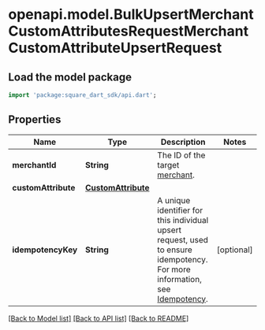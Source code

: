 # openapi.model.BulkUpsertMerchantCustomAttributesRequestMerchantCustomAttributeUpsertRequest

## Load the model package
```dart
import 'package:square_dart_sdk/api.dart';
```

## Properties
Name | Type | Description | Notes
------------ | ------------- | ------------- | -------------
**merchantId** | **String** | The ID of the target [merchant](https://developer.squareup.com/reference/square_2023-12-13/objects/Merchant). | 
**customAttribute** | [**CustomAttribute**](CustomAttribute.md) |  | 
**idempotencyKey** | **String** | A unique identifier for this individual upsert request, used to ensure idempotency. For more information, see [Idempotency](https://developer.squareup.com/docs/build-basics/common-api-patterns/idempotency). | [optional] 

[[Back to Model list]](../README.md#documentation-for-models) [[Back to API list]](../README.md#documentation-for-api-endpoints) [[Back to README]](../README.md)



